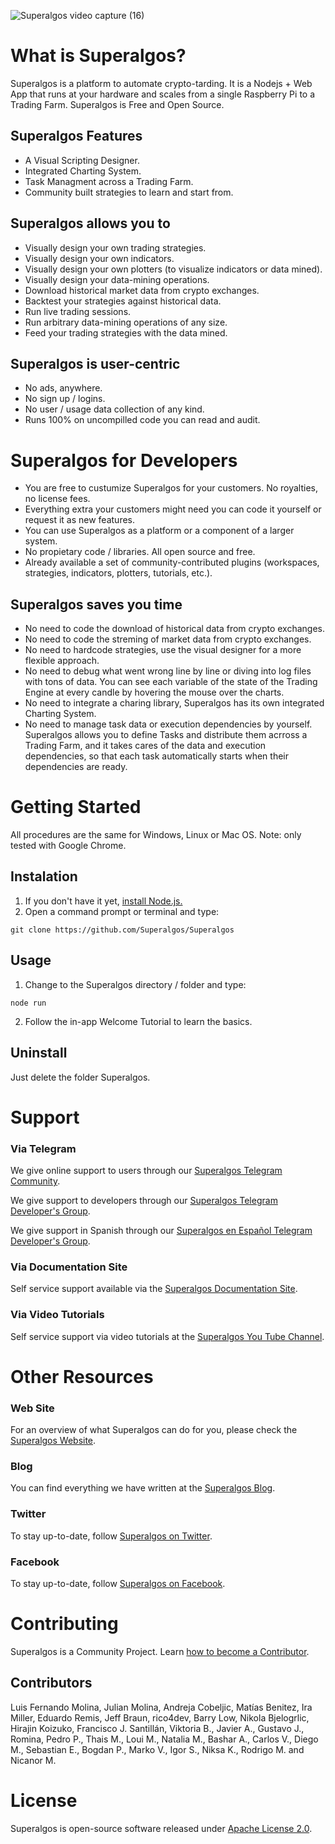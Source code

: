 ![Superalgos video capture (16)](https://user-images.githubusercontent.com/9479367/77251218-76d25980-6c4d-11ea-8e47-be7db2e8abdb.gif)

# What is Superalgos?

Superalgos is a platform to automate crypto-tarding. It is a Nodejs + Web App that runs at your hardware and scales from a single Raspberry Pi to a Trading Farm. Superalgos is Free and Open Source.

## Superalgos Features

* A Visual Scripting Designer.
* Integrated Charting System.
* Task Managment across a Trading Farm.
* Community built strategies to learn and start from.

## Superalgos allows you to

* Visually design your own trading strategies.
* Visually design your own indicators.
* Visually design your own plotters (to visualize indicators or data mined).
* Visually design your data-mining operations.
* Download historical market data from crypto exchanges.
* Backtest your strategies against historical data.
* Run live trading sessions.
* Run arbitrary data-mining operations of any size.
* Feed your trading strategies with the data mined.

## Superalgos is user-centric

* No ads, anywhere.
* No sign up / logins.
* No user / usage data collection of any kind.
* Runs 100% on uncompilled code you can read and audit.

# Superalgos for Developers

* You are free to custumize Superalgos for your customers. No royalties, no license fees.
* Everything extra your customers might need you can code it yourself or request it as new features.
* You can use Superalgos as a platform or a component of a larger system.
* No propietary code / libraries. All open source and free.
* Already available a set of community-contributed plugins (workspaces, strategies, indicators, plotters, tutorials, etc.).

## Superalgos saves you time

* No need to code the download of historical data from crypto exchanges.
* No need to code the streming of market data from crypto exchanges.
* No need to hardcode strategies, use the visual designer for a more flexible approach.
* No need to debug what went wrong line by line or diving into log files with tons of data. You can see each variable of the state of the Trading Engine at every candle by hovering the mouse over the charts.
* No need to integrate a charing library, Superalgos has its own integrated Charting System.
* No need to manage task data or execution dependencies by yourself. Superalgos allows you to define Tasks and distribute them acrross a Trading Farm, and it takes cares of the data and execution dependencies, so that each task automatically starts when their dependencies are ready.

# Getting Started

All procedures are the same for Windows, Linux or Mac OS. Note: only tested with Google Chrome.

## Instalation

1. If you don't have it yet, [install Node.js.](https://nodejs.org/en/download/)
2. Open a command prompt or terminal and type:

```
git clone https://github.com/Superalgos/Superalgos
```

## Usage

1. Change to the Superalgos directory / folder and type:
```
node run
```
2. Follow the in-app Welcome Tutorial to learn the basics.

## Uninstall

Just delete the folder Superalgos.

# Support

### Via Telegram

We give online support to users through our [Superalgos Telegram Community](https://t.me/superalgoscommunity).

We give support to developers through our [Superalgos Telegram Developer's Group](https://t.me/superalgosdevelop).

We give support in Spanish through our [Superalgos en Español Telegram Developer's Group](https://t.me/superalgos_es).
 
### Via Documentation Site

Self service support available via the [Superalgos Documentation Site](https://docs.superalgos.org/).

### Via Video Tutorials

Self service support via video tutorials at the [Superalgos You Tube Channel](https://www.youtube.com/channel/UCmYSGbB151xFQPNxj7KfKBg).

# Other Resources

### Web Site

For an overview of what Superalgos can do for you, please check the [Superalgos Website](https://superalgos.org/).

### Blog

You can find everything we have written at the [Superalgos Blog](https://medium.com/superalgos).

### Twitter

To stay up-to-date, follow [Superalgos on Twitter](https://twitter.com/superalgos).

### Facebook

To stay up-to-date, follow [Superalgos on Facebook](https://www.facebook.com/superalgos).

# Contributing

Superalgos is a Community Project. Learn [how to become a Contributor](https://docs.superalgos.org/contributing-to-superalgos.html).

## Contributors 

Luis Fernando Molina, Julian Molina, Andreja Cobeljic, Matías Benitez, Ira Miller, Eduardo Remis, Jeff Braun, rico4dev, Barry Low, Nikola Bjelogrlic, Hirajin Koizuko, Francisco J. Santillán, Viktoria B., Javier A., Gustavo J., Romina, Pedro P., Thais M., Loui M., Natalia M., Bashar A., Carlos V., Diego M., Sebastian E., Bogdan P., Marko V., Igor S., Niksa K., Rodrigo M. and Nicanor M.

# License

Superalgos is open-source software released under [Apache License 2.0](LICENSE).
